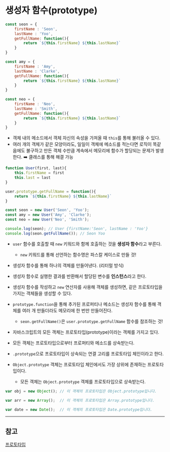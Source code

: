 # 생성자 함수(prototype)

```javascript
const seon = {
    firstName : 'Seon',
    lastName : 'Yoo',
    getFullName: function(){
        return `${this.firstName} ${this.lastName}`
    }
}

const amy = {
    firstName : 'Amy',
    lastName : 'Clarke',
    getFullName: function(){
        return `${this.firstName} ${this.lastName}`
    }
}

const neo = {
    firstName : 'Neo',
    lastName : 'Smith',
    getFullName: function(){
        return `${this.firstName} ${this.lastName}`
    }
}
```

* 객체 내의 메소드에서 객체 자신의 속성을 가져올 때 `this`를 통해 불러올 수 있다.
* 여러 개의 객체가 같은 모양이라도, 일일이 객체에 메소드를 적는다면 로직이 똑같음에도 불구하고 만든 객체 수만큼 계속에서 메모리에 함수가 할당되는 문제가 발생한다. ➡️ 클래스를 통해 해결 가능



```javascript
function User(first, last){
    this.firstName = first
    this.last = last
}

user.prototype.getFullName = function(){
    return `${this.firstName} ${this.lastName}`
}

const seon = new User('Seon', 'Yoo');
const amy = new User('Amy', 'Clarke');
const neo = new User('Neo', 'Smith');

console.log(seon); // User {firstName:'Seon', lastName : 'Yoo'}
console.log(seon.getFullName()); // Seon Yoo
```



* `user` 함수를 호출할 때 `new` 키워드와 함께 호출하는 것을 **생성자 함수**라고 부른다.
  * `new` 키워드를 통해 선언하는 함수명은 파스칼 케이스로 만들 것!
* 생성자 함수를 통해 하나의 객체를 만들어낸다. (리터럴 방식)
* 생성자 함수로 실행한 결과를 반환해서 할당된 변수를 **인스턴스**라고 한다.
* 생성자 함수를 작성하고 `new` 연산자를 사용해 객체를 생성하면, 같은 프로토타입을 가지는 객체들을 생성할 수 있다.
* `prototype.function`을 통해 추가된 프로퍼티나 메소드는 생성자 함수를 통해 객체를 여러 개 만들더라도 메모리에 한 번만 만들어진다.
  * `seon.getFullName()`은 `user.prototype.getFullName` 함수를 참조하는 것!



* 자바스크립트의 모든 객체는 프로토타입(prototype)이라는 객체를 가지고 있다.
* 모든 객체는 프로토타입으로부터 프로퍼티와 메소드를 상속받는다.
* `.prototype`으로 프로토타입이 상속되는 연결 고리를 프로토타입 체인이라고 한다.
* `Object.prototype` 객체는 프로토타입 체인에서도 가장 상위에 존재하는 프로토타입이다.
  * 모든 객체는 `Object.prototype` 객체를 프로토타입으로 상속받는다.



```javascript
var obj = new Object(); // 이 객체의 프로토타입은 Object.prototype입니다.

var arr = new Array();  // 이 객체의 프로토타입은 Array.prototype입니다.

var date = new Date();  // 이 객체의 프로토타입은 Date.prototype입니다.
```





---

## 참고

[프로토타입](http://www.tcpschool.com/javascript/js_object_prototype)